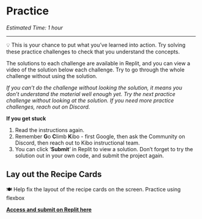 # Practice

*Estimated Time: 1 hour*

---

<aside>

💡 This is your chance to put what you’ve learned into action. Try solving these practice challenges to check that you understand the concepts.

</aside>

The solutions to each challenge are available in Replit, and you can view a video of the solution below each challenge. Try to go through the whole challenge without using the solution. 

*If you can’t do the challenge without looking the solution, it means you don’t understand the material well enough yet. Try the next practice challenge without looking at the solution. If you need more practice challenges, reach out on Discord.*

**If you get stuck**

1. Read the instructions again.
2. Remember **G**o **C**limb **K**ibo - first Google, then ask the Community on Discord, then reach out to Kibo instructional team.
3. You can click ‘**Submit**’ in Replit to view a solution. Don’t forget to try the solution out in your own code, and submit the project again.

## Lay out the Recipe Cards

<aside>

🍽️ Help fix the layout of the recipe cards on the screen. Practice using flexbox

[**Access and submit on Replit here**](https://replit.com/team/web-foundations-july-2022/Lay-out-the-Recipe-Cards)

</aside>

<!-- 

- practice multimedia elements
- practice flexbox
- practice positioning

-->
